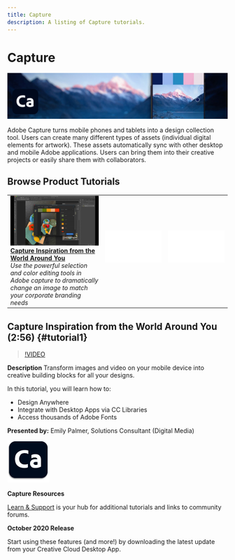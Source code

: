 ```yaml
---
title: Capture
description: A listing of Capture tutorials.
---
```


# Capture

![Tutorial Hero Image](../assets/Capture.jpg)

Adobe Capture turns mobile phones and tablets into a design collection tool. Users can create many different types of assets (individual digital elements for artwork).   These assets automatically sync with other desktop and mobile Adobe applications. Users can bring them into their creative projects or easily share them with collaborators.

## Browse Product Tutorials

<table>
<tr>
 <td>
   <a href="capture.md#tutorial1">
      <img alt="Capture Inspiration from the World Around You" src="../assets/capture_palmer_thumbnail.jpg" />
   </a>
    <div>
   <a href="capture.md#tutorial1"><strong>Capture Inspiration from the World Around You</strong></a>
    </div>
    <em>Use the powerful selection and color editing tools in Adobe capture to dramatically change an image to match your corporate branding needs</em>
    <br>
  </td>
  <td>
    <img alt="Spacer" src="../assets/Whitespacer.png" />
    <div>
    <br>
  </td>
  <td>
    <img alt="Spacer" src="../assets/Whitespacer.png" />
    <div>
    <br>
  </td>
</tr>
</table>

## Capture Inspiration from the World Around You (2:56) {#tutorial1}

>[!VIDEO](https://video.tv.adobe.com/v/326825?hidetitle=true)

**Description**
Transform images and video on your mobile device into creative building blocks for all your designs.

In this tutorial, you will learn how to:
* Design Anywhere
* Integrate with Desktop Apps via CC Libraries
* Access thousands of Adobe Fonts

**Presented by:**
Emily Palmer, Solutions Consultant (Digital Media)

![Capture Logo](../assets/ca_appicon_96.png)

**Capture Resources**

[Learn & Support](https://helpx.adobe.com/mobile-apps/help/capture-faq.html) is your hub for additional tutorials and links to community forums.

**October 2020 Release**

Start using these features (and more!) by downloading the latest update from your Creative Cloud Desktop App.